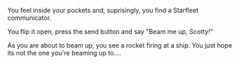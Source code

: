 You feel inside your pockets and, suprisingly, you find a Starfleet communicator.

You flip it open, press the send button and say "Beam me up, Scotty!"

As you are about to beam up, you see a rocket firing at a ship.  You just hope its not the one you're beaming up to....
